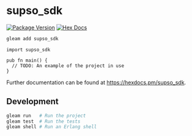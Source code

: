 # supso_sdk

[![Package Version](https://img.shields.io/hexpm/v/supso_sdk)](https://hex.pm/packages/supso_sdk)
[![Hex Docs](https://img.shields.io/badge/hex-docs-ffaff3)](https://hexdocs.pm/supso_sdk/)

```sh
gleam add supso_sdk
```

```gleam
import supso_sdk

pub fn main() {
  // TODO: An example of the project in use
}
```

Further documentation can be found at <https://hexdocs.pm/supso_sdk>.

## Development

```sh
gleam run   # Run the project
gleam test  # Run the tests
gleam shell # Run an Erlang shell
```
